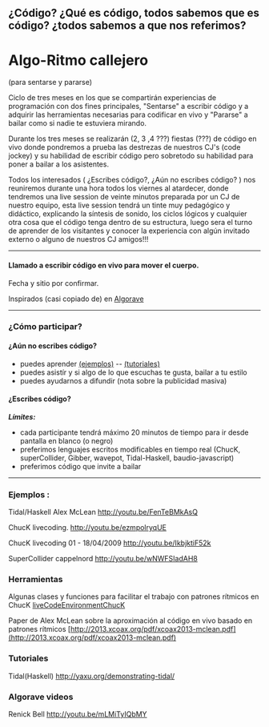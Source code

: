 


## ¿Código? ¿Qué es código, todos sabemos que es código? ¿todos sabemos a que nos referimos?


Algo-Ritmo callejero
===============
(para sentarse y pararse)

Ciclo de tres meses en los que se compartirán experiencias de programación con dos fines principales, "Sentarse" a escribir código y a adquirir las herramientas necesarias para codificar en vivo y "Pararse" a bailar como si nadie te estuviera mirando.

Durante los tres meses se realizarán (2, 3 ,4 ???) fiestas (???) de código en vivo donde pondremos a prueba las destrezas de nuestros CJ's (code jockey) y su habilidad de escribir código pero sobretodo su habilidad para poner a bailar a los asistentes.

Todos los interesados ( ¿Escribes código?, ¿Aún no escribes código? ) nos reuniremos durante una hora todos los viernes al atardecer, donde tendremos una live session de veinte minutos preparada por un CJ de nuestro equipo, esta live session tendrá un tinte muy pedagógico y didáctico, explicando la síntesis de sonido, los ciclos lógicos y cualquier otra cosa que el código tenga dentro de su estructura, luego sera el turno de aprender de los visitantes y conocer  la experiencia con algún invitado externo o alguno de nuestros CJ amigos!!!


----
#### Llamado a escribir código en vivo para mover el cuerpo.
Fecha y sitio por confirmar.

Inspirados (casi copiado de) en [Algorave](http://algorave.com/)

----
### ¿Cómo participar?

#### ¿Aún no escribes código?
- puedes aprender [(ejemplos)](https://github.com/son0p/algorritmoCallejero/blob/master/README.md#ejemplos-) -- [(tutoriales)](https://github.com/son0p/algorritmoCallejero/blob/master/README.md#tutoriales)
- puedes asistír y si algo de lo que escuchas te gusta, bailar a tu estilo
- puedes ayudarnos a difundir (nota sobre la publicidad masiva)

#### ¿Escribes código?
___Límites:___ 
- cada participante tendrá máximo 20 minutos de tiempo para ir desde pantalla en blanco (o negro) 
- preferimos lenguajes escritos modificables en tiempo real (ChucK, superCollider, Gibber, wavepot, Tidal-Haskell, baudio-javascript)
- preferimos código que invite a bailar


---
### Ejemplos :

Tidal/Haskell Alex McLean http://youtu.be/FenTeBMkAsQ   


ChucK livecoding.  http://youtu.be/ezmpolryqUE

ChucK livecoding 01 - 18/04/2009 http://youtu.be/IkbjktiF52k


SuperCollider cappelnord http://youtu.be/wNWFSIadAH8

### Herramientas
Algunas clases y funciones para facilitar el trabajo con patrones rítmicos en ChucK [liveCodeEnvironmentChucK](https://github.com/son0p/liveCodeEvironmentChucK) 

Paper de Alex McLean sobre la aproximación al código en vivo basado en patrones rítmicos [http://2013.xcoax.org/pdf/xcoax2013-mclean.pdf](http://2013.xcoax.org/pdf/xcoax2013-mclean.pdf)

### Tutoriales
Tidal(Haskell) http://yaxu.org/demonstrating-tidal/

### Algorave videos
Renick Bell http://youtu.be/mLMiTyIQbMY



